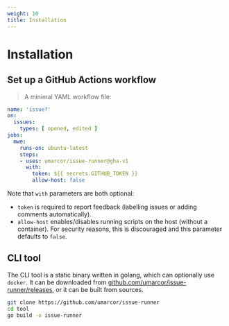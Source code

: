```yaml
---
weight: 10
title: Installation
---
```


# Installation

## Set up a GitHub Actions workflow

> A minimal YAML workflow file:

```yml
name: 'issue?'
on:
  issues:
    types: [ opened, edited ]
jobs:
  mwe:
    runs-on: ubuntu-latest
    steps:
    - uses: umarcor/issue-runner@gha-v1
      with:
        token: ${{ secrets.GITHUB_TOKEN }}
        allow-host: false
```

Note that `with` parameters are both optional:

-   `token` is required to report feedback (labelling issues or adding comments automatically).
-   `allow-host` enables/disables running scripts on the host (without a container). For security reasons, this is discouraged and this parameter defaults to `false`.

## CLI tool

The CLI tool is a static binary written in golang, which can optionally use `docker`. It can be downloaded from [github.com/umarcor/issue-runner/releases](https://github.com/umarcor/issue-runner/releases), or it can be built from sources.

```sh
git clone https://github.com/umarcor/issue-runner
cd tool
go build -o issue-runner
```

<!--
```sh
curl -L https://raw.githubusercontent.com/umarcor/issue-runner/master/tool/get.sh | sh -
```

> You can give it a try at [play-with-docker.com](https://labs.play-with-docker.com/). Just create a node and run the command above.
-->
